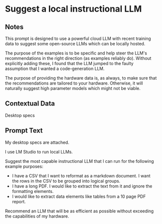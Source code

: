 # Suggest a local instructional LLM

## Notes

This prompt is designed to use a powerful cloud LLM with recent training data to suggest some open-source LLMs which can be locally hosted.

The purpose of the examples is to be specific and help steer the LLM's recommendations in the right direction (as examples reliably do). Without explicitly adding these, I found that the LLM jumped to the faulty assumption that I wanted a code-generation LLM.

The purpose of providing the hardware data is, as always, to make sure that the recommendations are tailored to your hardware. Otherwise, it will naturally suggest high parameter models which might not be viable. 

## Contextual Data

Desktop specs

## Prompt Text

My desktop specs are attached.

I use LM Studio to run local LLMs.

Suggest the most capable instructional LLM that I can run for the following example purposes:

- I have a CSV that I want to reformat as a markdown document. I want the rows in the CSV to be grouped into logical groups. 
- I have a long PDF. I would like to extract the text from it and ignore the formatting elements. 
- I would like to extract data elements like tables from a 10 page PDF report. 

Recommend an LLM that will be as efficient as possible without exceeding the capabilities of my hardware.